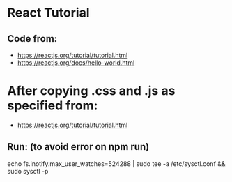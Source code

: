 # React Tutorial

## Code from:
- https://reactjs.org/tutorial/tutorial.html
- https://reactjs.org/docs/hello-world.html

# After copying .css and .js as specified from:
- https://reactjs.org/tutorial/tutorial.html
## Run: (to avoid error on npm run)
echo fs.inotify.max_user_watches=524288 | sudo tee -a /etc/sysctl.conf && sudo sysctl -p

